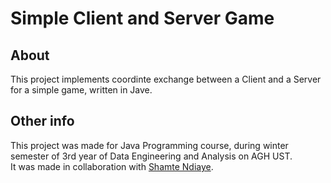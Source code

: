 # Simple Client and Server Game
## About 
This project implements coordinte exchange between a Client and a Server for a simple game, written in Jave. <br>

## Other info
This project was made for Java Programming course, during winter semester of 3rd year of Data Engineering and Analysis on AGH UST. <br>
It was made in collaboration with [Shamte Ndiaye](https://github.com/ShamteN).
